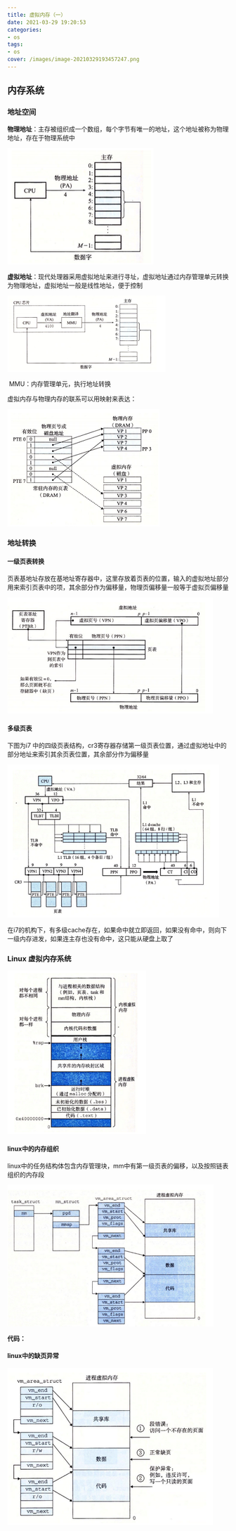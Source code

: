 ```yaml
---
title: 虚拟内存（一）
date: 2021-03-29 19:20:53
categories:
- os
tags:
- os
cover: /images/image-20210329193457247.png
---
```


## 内存系统

### 地址空间

**物理地址**：主存被组织成一个数组，每个字节有唯一的地址，这个地址被称为物理地址，存在于物理系统中

<img src="../images/image-20210329192310898.png" alt="物理地址" style="zoom:50%;" />

**虚拟地址**：现代处理器采用虚拟地址来进行寻址，虚拟地址通过内存管理单元转换为物理地址，虚拟地址一般是线性地址，便于控制

<img src="../images/image-20210329192458247.png" alt="虚拟地址架构" style="zoom:50%;" />

​	MMU：内存管理单元，执行地址转换

虚拟内存与物理内存的联系可以用映射来表达：

<img src="../images/image-20210329194116858.png" alt="虚拟地址映射" style="zoom:50%;" />

### 地址转换

#### 一级页表转换

页表基地址存放在基地址寄存器中，这里存放着页表的位置，输入的虚拟地址部分用来索引页表中的项，其余部分作为偏移量，物理页偏移量一般等于虚拟页偏移量

<img src="../images/image-20210329193054271.png" alt="使用一级页表" style="zoom:67%;" />

#### 多级页表

下图为i7 中的四级页表结构，cr3寄存器存储第一级页表位置，通过虚拟地址中的部分地址来索引其余页表位置，其余部分作为偏移量

<img src="../images/image-20210329193457247.png" alt="corei7中的内存体系" style="zoom:67%;" />

在i7的机构下，有多级cache存在，如果命中就立即返回，如果没有命中，则向下一级内存进发，如果连主存也没有命中，这只能从硬盘上取了

### Linux 虚拟内存系统

<img src="../images/image-20210329194402130.png" alt="image-20210329194402130" style="zoom: 67%;" />

#### linux中的内存组织

linux中的任务结构体包含内存管理块，mm中有第一级页表的偏移，以及按照链表组织的内存段

<img src="../images/image-20210329194714152.png" alt="linux 内存组织" style="zoom:67%;" />

**代码：**

#### linux中的缺页异常

<img src="../images/image-20210329194844391.png" alt="缺页异常处理" style="zoom: 67%;" />